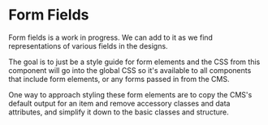 <!-- This is the general documentation layout. Add or remove any sections as needed, but try to stay consistent across components. -->

# Form Fields

Form fields is a work in progress. We can add to it as we find representations of various fields in the designs.

The goal is to just be a style guide for form elements and the CSS from this component will go into the global CSS so it's available to all components that include form elements, or any forms passed in from the CMS.

One way to approach styling these form elements are to copy the CMS's default output for an item and remove accessory classes and data attributes, and simplify it down to the basic classes and structure.
